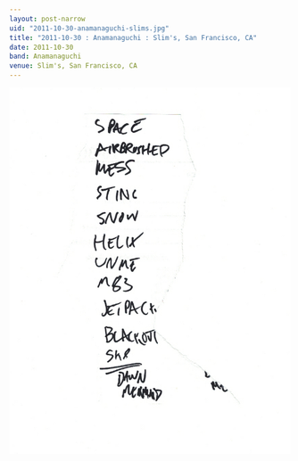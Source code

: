 ```yaml
---
layout: post-narrow
uid: "2011-10-30-anamanaguchi-slims.jpg"
title: "2011-10-30 : Anamanaguchi : Slim's, San Francisco, CA"
date: 2011-10-30
band: Anamanaguchi
venue: Slim's, San Francisco, CA
---
```


<div class="showcase">
  <img src="/img/2011/10/20111030-Anamanaguchi-Slims.jpg" alt="2011-10-30-anamanaguchi-slims.jpg">
</div>
